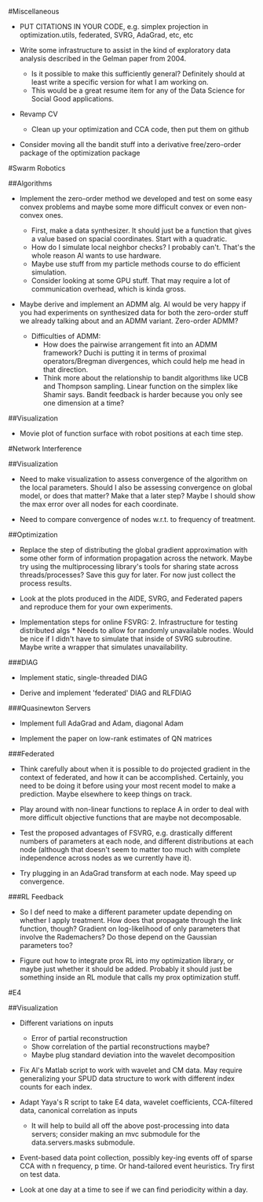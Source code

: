 #Miscellaneous
* PUT CITATIONS IN YOUR CODE, e.g. simplex projection in optimization.utils, federated, SVRG, AdaGrad, etc, etc

* Write some infrastructure to assist in the kind of exploratory data analysis described in the Gelman paper from 2004.
    * Is it possible to make this sufficiently general? Definitely should at least write a specific version for what I am working on.
    * This would be a great resume item for any of the Data Science for Social Good applications.

* Revamp CV
    * Clean up your optimization and CCA code, then put them on github

* Consider moving all the bandit stuff into a derivative free/zero-order package of the optimization package

#Swarm Robotics

##Algorithms
* Implement the zero-order method we developed and test on some easy convex problems and maybe some more difficult convex or even non-convex ones.
    * First, make a data synthesizer. It should just be a function that gives a value based on spacial coordinates. Start with a quadratic.
    * How do I simulate local neighbor checks? I probably can't. That's the whole reason Al wants to use hardware.
    * Maybe use stuff from my particle methods course to do efficient simulation.
    * Consider looking at some GPU stuff. That may require a lot of communication overhead, which is kinda gross.

* Maybe derive and implement an ADMM alg. Al would be very happy if you had experiments on synthesized data for both the zero-order stuff we already talking about and an ADMM variant. Zero-order ADMM?
    * Difficulties of ADMM:
        * How does the pairwise arrangement fit into an ADMM framework? Duchi is putting it in terms of proximal operators/Bregman divergences, which could help me head in that direction.
        * Think more about the relationship to bandit algorithms like UCB and Thompson sampling. Linear function on the simplex like Shamir says. Bandit feedback is harder because you only see one dimension at a time?

##Visualization
* Movie plot of function surface with robot positions at each time step.

#Network Interference

##Visualization
* Need to make visualization to assess convergence of the algorithm on the local parameters. Should I also be assessing convergence on global model, or does that matter? Make that a later step? Maybe I should show the max error over all nodes for each coordinate.

* Need to compare convergence of nodes w.r.t. to frequency of treatment.

##Optimization
* Replace the step of distributing the global gradient approximation with some other form of information propagation across the network. Maybe try using the multiprocessing library's tools for sharing state across threads/processes? Save this guy for later. For now just collect the process results.

* Look at the plots produced in the AIDE, SVRG, and Federated papers and reproduce them for your own experiments.

* Implementation steps for online FSVRG:
    2. Infrastructure for testing distributed algs
        * Needs to allow for randomly unavailable nodes. Would be nice if I didn't have to simulate that inside of SVRG subroutine. Maybe write a wrapper that simulates unavailability.

###DIAG
* Implement static, single-threaded DIAG

* Derive and implement 'federated' DIAG and RLFDIAG

###Quasinewton Servers
* Implement full AdaGrad and Adam, diagonal Adam

* Implement the paper on low-rank estimates of QN matrices

###Federated
* Think carefully about when it is possible to do projected gradient in the context of federated, and how it can be accomplished. Certainly, you need to be doing it before using your most recent model to make a prediction. Maybe elsewhere to keep things on track.

* Play around with non-linear functions to replace A in order to deal with more difficult objective functions that are maybe not decomposable.

* Test the proposed advantages of FSVRG, e.g. drastically different numbers of parameters at each node, and different distributions at each node (although that doesn't seem to matter too much with complete independence across nodes as we currently have it).

* Try plugging in an AdaGrad transform at each node. May speed up convergence.

###RL Feedback
* So I def need to make a different parameter update depending on whether I apply treatment. How does that propagate through the link function, though? Gradient on log-likelihood of only parameters that involve the Rademachers? Do those depend on the Gaussian parameters too?

* Figure out how to integrate prox RL into my optimization library, or maybe just whether it should be added. Probably it should just be something inside an RL module that calls my prox optimization stuff.

#E4

##Visualization
* Different variations on inputs
    * Error of partial reconstruction
    * Show correlation of the partial reconstructions maybe?
    * Maybe plug standard deviation into the wavelet decomposition

* Fix Al's Matlab script to work with wavelet and CM data. May require generalizing your SPUD data structure to work with different index counts for each index.

* Adapt Yaya's R script to take E4 data, wavelet coefficients, CCA-filtered data, canonical correlation as inputs
    * It will help to build all off the above post-processing into data servers; consider making an mvc submodule for the data.servers.masks submodule.

* Event-based data point collection, possibly key-ing events off of sparse CCA with n frequency, p time. Or hand-tailored event heuristics. Try first on test data.

* Look at one day at a time to see if we can find periodicity within a day.
